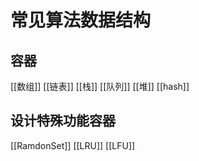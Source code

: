# 常见算法数据结构
## 容器
[[数组]]
[[链表]]
[[栈]]
[[队列]]
[[堆]]
[[hash]]

## 设计特殊功能容器
[[RamdonSet]]
[[LRU]]
[[LFU]]